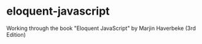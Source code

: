 # eloquent-javascript
Working through the book "Eloquent JavaScript" by Marjin Haverbeke (3rd Edition)

